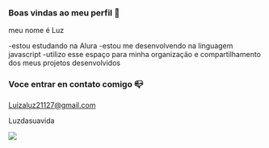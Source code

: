 ### Boas vindas ao meu perfil 👋

meu nome é Luz

-estou estudando na Alura
-estou me desenvolvendo na linguagem javascript
-utilizo esse espaço para minha organização e compartilhamento dos meus projetos desenvolvidos

### Voce entrar en contato comigo 📪

Luizaluz21127@gmail.com

Luzdasuavida

![](https://media1.tenor.com/m/pb775b3jCzsAAAAC/starvstheforcesofevil-starbutterfly.gif)
